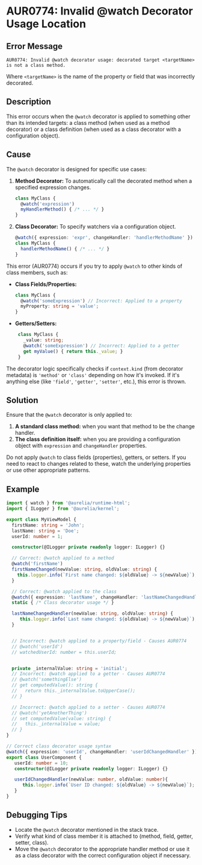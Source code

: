 # AUR0774: Invalid @watch Decorator Usage Location

## Error Message

`AUR0774: Invalid @watch decorator usage: decorated target <targetName> is not a class method.`

Where `<targetName>` is the name of the property or field that was incorrectly decorated.

## Description

This error occurs when the `@watch` decorator is applied to something other than its intended targets: a class method (when used as a method decorator) or a class definition (when used as a class decorator with a configuration object).

## Cause

The `@watch` decorator is designed for specific use cases:

1.  **Method Decorator:** To automatically call the decorated method when a specified expression changes.
    ```typescript
    class MyClass {
      @watch('expression')
      myHandlerMethod() { /* ... */ }
    }
    ```
2.  **Class Decorator:** To specify watchers via a configuration object.
    ```typescript
    @watch({ expression: 'expr', changeHandler: 'handlerMethodName' })
    class MyClass {
      handlerMethodName() { /* ... */ }
    }
    ```

This error (AUR0774) occurs if you try to apply `@watch` to other kinds of class members, such as:

*   **Class Fields/Properties:**
    ```typescript
    class MyClass {
      @watch('someExpression') // Incorrect: Applied to a property
      myProperty: string = 'value';
    }
    ```
*   **Getters/Setters:**
    ```typescript
     class MyClass {
       _value: string;
       @watch('someExpression') // Incorrect: Applied to a getter
       get myValue() { return this._value; }
     }
    ```

The decorator logic specifically checks if `context.kind` (from decorator metadata) is `'method'` or `'class'` depending on how it's invoked. If it's anything else (like `'field'`, `'getter'`, `'setter'`, etc.), this error is thrown.

## Solution

Ensure that the `@watch` decorator is only applied to:

1.  **A standard class method:** when you want that method to be the change handler.
2.  **The class definition itself:** when you are providing a configuration object with `expression` and `changeHandler` properties.

Do not apply `@watch` to class fields (properties), getters, or setters. If you need to react to changes related to these, watch the underlying properties or use other appropriate patterns.

## Example

```typescript
import { watch } from '@aurelia/runtime-html';
import { ILogger } from '@aurelia/kernel';

export class MyViewModel {
  firstName: string = 'John';
  lastName: string = 'Doe';
  userId: number = 1;

  constructor(@ILogger private readonly logger: ILogger) {}

  // Correct: @watch applied to a method
  @watch('firstName')
  firstNameChanged(newValue: string, oldValue: string) {
    this.logger.info(`First name changed: ${oldValue} -> ${newValue}`);
  }

  // Correct: @watch applied to the class
  @watch({ expression: 'lastName', changeHandler: 'lastNameChangedHandler' })
  static { /* Class decorator usage */ }

  lastNameChangedHandler(newValue: string, oldValue: string) {
     this.logger.info(`Last name changed: ${oldValue} -> ${newValue}`);
  }


  // Incorrect: @watch applied to a property/field - Causes AUR0774
  // @watch('userId')
  // watchedUserId: number = this.userId;


  private _internalValue: string = 'initial';
  // Incorrect: @watch applied to a getter - Causes AUR0774
  // @watch('somethingElse')
  // get computedValue(): string {
  //   return this._internalValue.toUpperCase();
  // }

  // Incorrect: @watch applied to a setter - Causes AUR0774
  // @watch('yetAnotherThing')
  // set computedValue(value: string) {
  //   this._internalValue = value;
  // }
}

// Correct class decorator usage syntax
@watch({ expression: 'userId', changeHandler: 'userIdChangedHandler' })
export class UserComponent {
   userId: number = 10;
   constructor(@ILogger private readonly logger: ILogger) {}

   userIdChangedHandler(newValue: number, oldValue: number){
      this.logger.info(`User ID changed: ${oldValue} -> ${newValue}`);
   }
}
```

## Debugging Tips

*   Locate the `@watch` decorator mentioned in the stack trace.
*   Verify what kind of class member it is attached to (method, field, getter, setter, class).
*   Move the `@watch` decorator to the appropriate handler method or use it as a class decorator with the correct configuration object if necessary.
